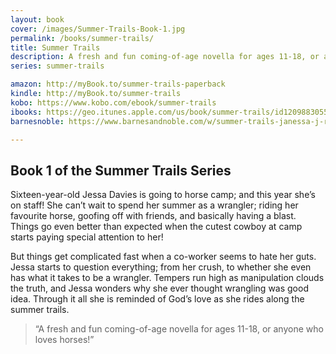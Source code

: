 ```yaml
---
layout: book
cover: /images/Summer-Trails-Book-1.jpg 
permalink: /books/summer-trails/
title: Summer Trails
description: A fresh and fun coming-of-age novella for ages 11-18, or anyone who loves horses!
series: summer-trails

amazon: http://myBook.to/summer-trails-paperback
kindle: http://myBook.to/summer-trails
kobo: https://www.kobo.com/ebook/summer-trails
ibooks: https://geo.itunes.apple.com/us/book/summer-trails/id1209883055?mt=11&at=1001luwG
barnesnoble: https://www.barnesandnoble.com/w/summer-trails-janessa-j-r-suderman/1125699546

---
```


## Book 1 of the Summer Trails Series

Sixteen-year-old Jessa Davies is going to horse camp; and this year
she’s on staff! She can’t wait to spend her summer as a wrangler; riding
her favourite horse, goofing off with friends, and basically having a
blast. Things go even better than expected when the cutest cowboy at
camp starts paying special attention to her!
 
But things get complicated fast when a co-worker seems to hate her guts.
Jessa starts to question everything; from her crush, to whether she even
has what it takes to be a wrangler. Tempers run high as manipulation
clouds the truth, and Jessa wonders why she ever thought wrangling was
good idea. Through it all she is reminded of God’s love as she rides along
the summer trails.
 
> “A fresh and fun coming-of-age novella for ages 11-18, or anyone who
> loves horses!”
